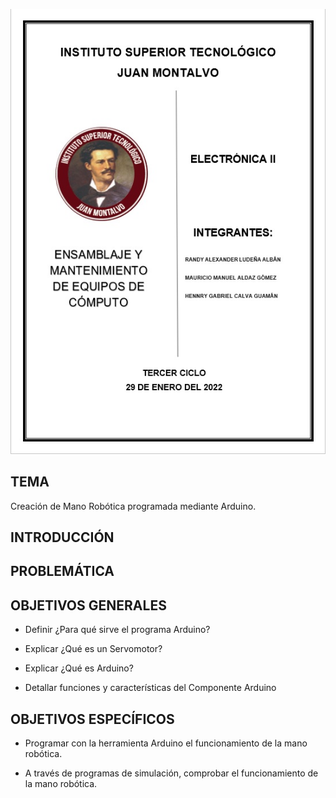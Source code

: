 ![Image text](/Imagenes/Portada.jpg)

## TEMA 

Creación de Mano Robótica programada mediante Arduino. 

## INTRODUCCIÓN 



## PROBLEMÁTICA 


## OBJETIVOS GENERALES 

- Definir ¿Para qué sirve el programa Arduino? 

- Explicar ¿Qué es un Servomotor?

- Explicar ¿Qué es Arduino? 

- Detallar funciones y características del Componente Arduino 

## OBJETIVOS ESPECÍFICOS 

- Programar con la herramienta Arduino el funcionamiento de la mano robótica.

- A través de programas de simulación, comprobar el funcionamiento de la mano robótica.


